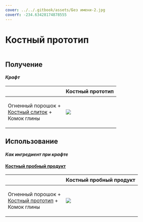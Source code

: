 ```yaml
---
cover: ../../.gitbook/assets/Без имени-2.jpg
coverY: -234.63428174878555
---
```


# Костный прототип

<figure><img src="../../.gitbook/assets/bone_prototype_128.png" alt=""><figcaption></figcaption></figure>

## Получение

#### _Крафт_

| ㅤ                                                                                        |  Костный прототип                              |
| ---------------------------------------------------------------------------------------- | ---------------------------------------------- |
| <p>Огненный порошок +<br><a href="bone_basic.md">Костный слиток</a> +<br>Комок глины</p> | ![](../../.gitbook/assets/bone\_prototype.png) |

## Использование

#### _Как ингредиент при крафте_

#### [Костный пробный продукт](bone_trial_production.md)

| ㅤ                                                                                              |  Костный пробный продукт                               |
| ---------------------------------------------------------------------------------------------- | ------------------------------------------------------ |
| <p>Огненный порошок +<br><a href="bone_prototype.md">Костный прототип</a> +<br>Комок глины</p> | ![](../../.gitbook/assets/bone\_trial\_production.png) |


